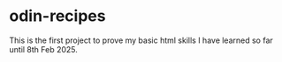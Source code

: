 # odin-recipes
This is the first project to prove my basic html skills I have learned so far until 8th Feb 2025.